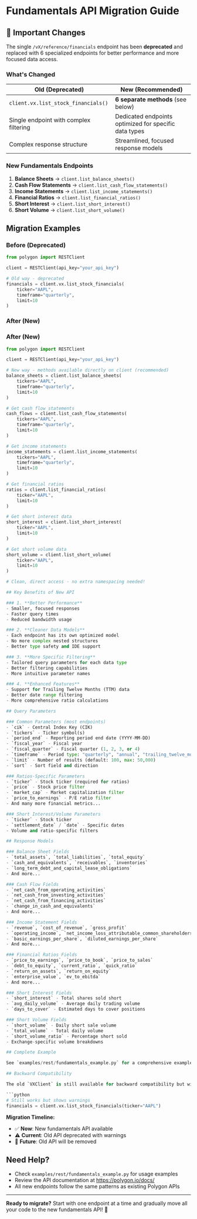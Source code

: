 # Fundamentals API Migration Guide

## 🚨 Important Changes

The single `/vX/reference/financials` endpoint has been **deprecated** and replaced with 6 specialized endpoints for better performance and more focused data access.

### What's Changed

| Old (Deprecated) | New (Recommended) |
|------------------|-------------------|
| `client.vx.list_stock_financials()` | **6 separate methods** (see below) |
| Single endpoint with complex filtering | Dedicated endpoints optimized for specific data types |
| Complex response structure | Streamlined, focused response models |

### New Fundamentals Endpoints

1. **Balance Sheets** → `client.list_balance_sheets()`
2. **Cash Flow Statements** → `client.list_cash_flow_statements()`
3. **Income Statements** → `client.list_income_statements()`
4. **Financial Ratios** → `client.list_financial_ratios()`
5. **Short Interest** → `client.list_short_interest()`
6. **Short Volume** → `client.list_short_volume()`

## Migration Examples

### Before (Deprecated)
```python
from polygon import RESTClient

client = RESTClient(api_key="your_api_key")

# Old way - deprecated
financials = client.vx.list_stock_financials(
    ticker="AAPL",
    timeframe="quarterly",
    limit=10
)
```

### After (New)
### After (New)

```python
from polygon import RESTClient

client = RESTClient(api_key="your_api_key")

# New way - methods available directly on client (recommended)
balance_sheets = client.list_balance_sheets(
    tickers="AAPL",
    timeframe="quarterly", 
    limit=10
)

# Get cash flow statements
cash_flows = client.list_cash_flow_statements(
    tickers="AAPL",
    timeframe="quarterly",
    limit=10
)

# Get income statements  
income_statements = client.list_income_statements(
    tickers="AAPL",
    timeframe="quarterly",
    limit=10
)

# Get financial ratios
ratios = client.list_financial_ratios(
    ticker="AAPL",
    limit=10
)

# Get short interest data
short_interest = client.list_short_interest(
    ticker="AAPL",
    limit=10
)

# Get short volume data
short_volume = client.list_short_volume(
    ticker="AAPL",
    limit=10
)

# Clean, direct access - no extra namespacing needed!

## Key Benefits of New API

### 1. **Better Performance**
- Smaller, focused responses
- Faster query times
- Reduced bandwidth usage

### 2. **Cleaner Data Models**
- Each endpoint has its own optimized model
- No more complex nested structures
- Better type safety and IDE support

### 3. **More Specific Filtering**
- Tailored query parameters for each data type
- Better filtering capabilities
- More intuitive parameter names

### 4. **Enhanced Features**
- Support for Trailing Twelve Months (TTM) data
- Better date range filtering
- More comprehensive ratio calculations

## Query Parameters

### Common Parameters (most endpoints)
- `cik` - Central Index Key (CIK)
- `tickers` - Ticker symbol(s)
- `period_end` - Reporting period end date (YYYY-MM-DD)
- `fiscal_year` - Fiscal year
- `fiscal_quarter` - Fiscal quarter (1, 2, 3, or 4)
- `timeframe` - Period type: "quarterly", "annual", "trailing_twelve_months"
- `limit` - Number of results (default: 100, max: 50,000)
- `sort` - Sort field and direction

### Ratios-Specific Parameters
- `ticker` - Stock ticker (required for ratios)
- `price` - Stock price filter
- `market_cap` - Market capitalization filter
- `price_to_earnings` - P/E ratio filter
- And many more financial metrics...

### Short Interest/Volume Parameters
- `ticker` - Stock ticker
- `settlement_date` / `date` - Specific dates
- Volume and ratio-specific filters

## Response Models

### Balance Sheet Fields
- `total_assets`, `total_liabilities`, `total_equity`
- `cash_and_equivalents`, `receivables`, `inventories`
- `long_term_debt_and_capital_lease_obligations`
- And more...

### Cash Flow Fields
- `net_cash_from_operating_activities`
- `net_cash_from_investing_activities` 
- `net_cash_from_financing_activities`
- `change_in_cash_and_equivalents`
- And more...

### Income Statement Fields
- `revenue`, `cost_of_revenue`, `gross_profit`
- `operating_income`, `net_income_loss_attributable_common_shareholders`
- `basic_earnings_per_share`, `diluted_earnings_per_share`
- And more...

### Financial Ratios Fields
- `price_to_earnings`, `price_to_book`, `price_to_sales`
- `debt_to_equity`, `current_ratio`, `quick_ratio`
- `return_on_assets`, `return_on_equity`
- `enterprise_value`, `ev_to_ebitda`
- And more...

### Short Interest Fields
- `short_interest` - Total shares sold short
- `avg_daily_volume` - Average daily trading volume
- `days_to_cover` - Estimated days to cover positions

### Short Volume Fields
- `short_volume` - Daily short sale volume
- `total_volume` - Total daily volume
- `short_volume_ratio` - Percentage short sold
- Exchange-specific volume breakdowns

## Complete Example

See `examples/rest/fundamentals_example.py` for a comprehensive example showing all endpoints.

## Backward Compatibility

The old `VXClient` is still available for backward compatibility but will show deprecation warnings:

```python
# Still works but shows warnings
financials = client.vx.list_stock_financials(ticker="AAPL")
```

**Migration Timeline:**
- ✅ **Now**: New fundamentals API available
- ⚠️ **Current**: Old API deprecated with warnings  
- 🚫 **Future**: Old API will be removed

## Need Help?

- Check `examples/rest/fundamentals_example.py` for usage examples
- Review the API documentation at https://polygon.io/docs/
- All new endpoints follow the same patterns as existing Polygon APIs

---

**Ready to migrate?** Start with one endpoint at a time and gradually move all your code to the new fundamentals API! 🚀